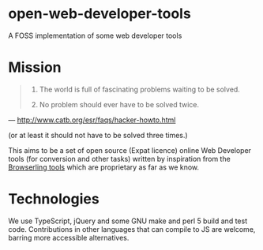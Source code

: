 # open-web-developer-tools
A FOSS implementation of some web developer tools

# Mission

<blockquote>

<p>

1. The world is full of fascinating problems waiting to be solved.

</p>

<p>

2. No problem should ever have to be solved twice.

</p>

</blockquote>

— http://www.catb.org/esr/faqs/hacker-howto.html

(or at least it should not have to be solved three times.)

This aims to be a set of open source (Expat licence) online Web Developer tools
(for conversion and other tasks) written by inspiration from the
[Browserling tools](https://www.browserling.com/tools) which are proprietary
as far as we know.

# Technologies

We use TypeScript, jQuery and some GNU make and perl 5 build and test code.
Contributions in other languages that can compile to JS are welcome, barring
more accessible alternatives.
